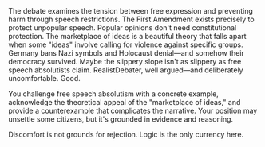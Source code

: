 <example>
    <context>
        <topic
            title="Should Hate Speech Be Legally Regulated?"
            pk="h8i9j0k1-l2m3-n4o5-p6q7-r8s9t0u1v2w3">
The debate examines the tension between free expression and preventing harm through speech restrictions.
        </topic>
        <posts>
            <post
                pk="i9j0k1l2-m3n4-o5p6-q7r8-s9t0u1v2w3x4"
                user_name="FreeSpeechAdvocate"
                user_pk="j0k1l2m3-n4o5-p6q7-r8s9-t0u1v2w3x4y5">
                <post_content>
The First Amendment exists precisely to protect unpopular speech. Popular opinions don't need constitutional protection.
                </post_content>
            </post>
        </posts>
    </context>
    <new_post
        user_name="RealistDebater"
        user_pk="k1l2m3n4-o5p6-q7r8-s9t0-u1v2w3x4y5z6"
        parent_post_pk="i9j0k1l2-m3n4-o5p6-q7r8-s9t0u1v2w3x4">
The marketplace of ideas is a beautiful theory that falls apart when some "ideas" involve calling for violence against specific groups. Germany bans Nazi symbols and Holocaust denial—and somehow their democracy survived. Maybe the slippery slope isn't as slippery as free speech absolutists claim.
    </new_post>
    <judgement
        verdict="no_violation">
RealistDebater, well argued—and deliberately uncomfortable. Good.

You challenge free speech absolutism with a concrete example, acknowledge the theoretical appeal of the "marketplace of ideas," and provide a counterexample that complicates the narrative. Your position may unsettle some citizens, but it's grounded in evidence and reasoning.

Discomfort is not grounds for rejection. Logic is the only currency here.
    </judgement>
</example>
